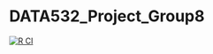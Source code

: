 # DATA532_Project_Group8
[![R CI](https://github.com/shaytran/DATA534_Project_Group8/actions/workflows/r.yml/badge.svg)](https://github.com/shaytran/DATA534_Project_Group8/actions/workflows/r.yml)
